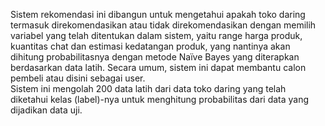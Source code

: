 Sistem rekomendasi ini dibangun untuk mengetahui apakah toko daring termasuk direkomendasikan atau tidak direkomendasikan dengan memilih variabel yang telah ditentukan dalam sistem, yaitu range harga produk, kuantitas chat dan estimasi kedatangan produk, yang nantinya akan dihitung probabilitasnya dengan metode Naïve Bayes yang diterapkan berdasarkan data latih. Secara umum, sistem ini dapat membantu calon pembeli atau disini sebagai user.  
Sistem ini mengolah 200 data latih dari data toko daring yang telah diketahui kelas (label)-nya untuk menghitung probabilitas dari data yang dijadikan data uji. 
